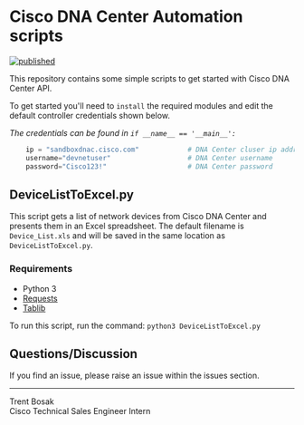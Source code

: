 # Cisco DNA Center Automation scripts 
[![published](https://static.production.devnetcloud.com/codeexchange/assets/images/devnet-published.svg)](https://developer.cisco.com/codeexchange/github/repo/bosaktrent/DNAC-Automation)

This repository contains some simple scripts to get started with Cisco DNA Center API.

To get started you'll need to `install` the required modules and edit the default controller credentials shown below. 

*The credentials can be found in `if __name__ == '__main__':`*

```py
    ip = "sandboxdnac.cisco.com"            # DNA Center cluser ip address
    username="devnetuser"                   # DNA Center username
    password="Cisco123!"                    # DNA Center password
```
    
## DeviceListToExcel.py

This script gets a list of network devices from Cisco DNA Center and presents them in an Excel spreadsheet. The default filename is `Device_List.xls` and will be saved in the same location as `DeviceListToExcel.py`.

### Requirements
* Python 3
* [Requests][requests_link]
* [Tablib][tablib_link]

[requests_link]: https://2.python-requests.org/en/master/
[tablib_link]: http://docs.python-tablib.org/en/master/

To run this script, run the command: `python3 DeviceListToExcel.py`

## Questions/Discussion
If you find an issue, please raise an issue within the issues section.

---
<p>Trent Bosak<br>
Cisco Technical Sales Engineer Intern</p>